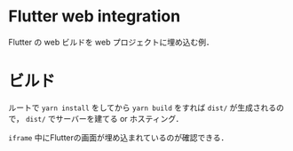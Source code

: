 # Flutter web integration

Flutter の web ビルドを web プロジェクトに埋め込む例．

# ビルド

ルートで `yarn install` をしてから `yarn build` をすれば `dist/` が生成されるので， `dist/` でサーバーを建てる or ホスティング．

`iframe` 中にFlutterの画面が埋め込まれているのが確認できる．